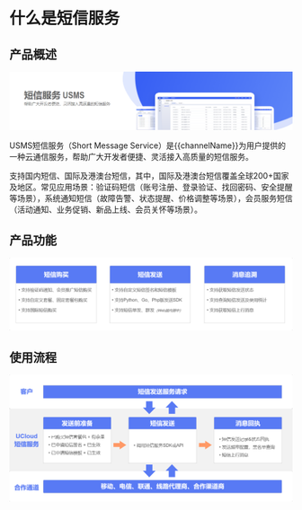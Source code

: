 # 什么是短信服务



## 产品概述

![](../images/短信服务usms_官网文档首页图_01.png)

USMS短信服务（Short Message Service）是{{channelName}}为用户提供的一种云通信服务，帮助广大开发者便捷、灵活接入高质量的短信服务。

支持国内短信、国际及港澳台短信，其中，国际及港澳台短信覆盖全球200+国家及地区。常见应用场景：验证码短信（账号注册、登录验证、找回密码、安全提醒等场景），系统通知短信（故障告警、状态提醒、价格调整等场景），会员服务短信（活动通知、业务促销、新品上线、会员关怀等场景）。



## 产品功能

![](../images/短信服务usms_产品功能描述.png)



## 使用流程

![](../images/短信服务usms_使用流程概述.png)
